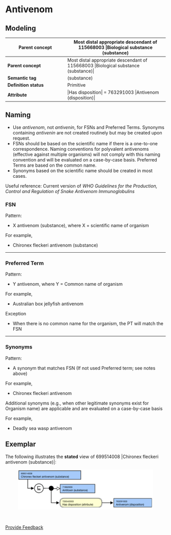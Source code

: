 # Antivenom

## Modeling

<table data-header-hidden><thead><tr><th width="174.11328125">Parent concept</th><th>Most distal appropriate descendant of 115668003 |Biological substance (substance)</th></tr></thead><tbody><tr><td><strong>Parent concept</strong></td><td>Most distal appropriate descendant of 115668003 |Biological substance (substance)|</td></tr><tr><td><strong>Semantic tag</strong></td><td>(substance)</td></tr><tr><td><strong>Definition status</strong></td><td>Primitive</td></tr><tr><td><strong>Attribute</strong></td><td>|Has disposition| = 763291003 |Antivenom (disposition)|</td></tr></tbody></table>

## Naming

* Use _antivenom_, not _antivenin_, for FSNs and Preferred Terms. Synonyms containing _antivenin_ are not created routinely but may be created upon request.
* FSNs should be based on the scientific name if there is a one-to-one correspondence. Naming conventions for polyvalent antivenoms (effective against multiple organisms) will not comply with this naming convention and will be evaluated on a case-by-case basis. Preferred Terms are based on the common name.
* Synonyms based on the scientific name should be created in most cases.

Useful reference: Current version of _WHO Guidelines for the Production, Control and Regulation of Snake Antivenom Immunoglobulins_

### FSN

Pattern:

* X antivenom (substance), where X = scientific name of organism

For example,

* Chironex fleckeri antivenom (substance)

***

### Preferred Term

Pattern:

* Y antivenom, where Y = Common name of organism

For example,

* Australian box jellyfish antivenom

Exception

* When there is no common name for the organism, the PT will match the FSN

***

### Synonyms

Pattern:

* A synonym that matches FSN (If not used Preferred term; see notes above)

For example,

* Chironex fleckeri antivenom

Additional synonyms (e.g., when other legitimate synonyms exist for Organism name) are applicable and are evaluated on a case-by-case basis

For example,

* Deadly sea wasp antivenom

## Exemplar

The following illustrates the **stated** view of 699514008 |Chironex fleckeri antivenom (substance)|:

<figure><img src="../../../../../../.gitbook/assets/image (132).png" alt=""><figcaption></figcaption></figure>

<figure><img src="../../../../../../authoring/substance/images/212337707.png" alt=""><figcaption></figcaption></figure>

<a href="https://docs.google.com/forms/d/e/1FAIpQLScTmbZIf0UEQwYDkY27EEWBkaiYkHSbR0_9DmFrMLXoQLyL7Q/viewform?usp=pp_url&#x26;entry.1767247133=SCT+Editorial+Guide&#x26;entry.670899847=Antivenom" class="button primary">Provide Feedback</a>
